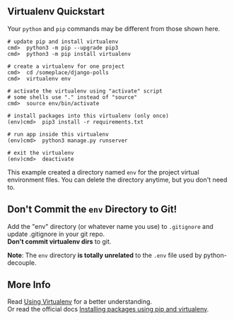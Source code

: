 ## Virtualenv Quickstart

Your `python` and `pip` commands may be different from those shown here.

```
# update pip and install virtualenv
cmd>  python3 -m pip --upgrade pip3
cmd>  python3 -m pip install virtualenv

# create a virtualenv for one project
cmd>  cd /someplace/django-polls
cmd>  virtualenv env

# activate the virtualenv using "activate" script
# some shells use "." instead of "source"
cmd>  source env/bin/activate 

# install packages into this virtualenv (only once)
(env)cmd>  pip3 install -r requirements.txt

# run app inside this virtualenv
(env)cmd>  python3 manage.py runserver

# exit the virtualenv
(env)cmd>  deactivate
```

This example created a directory named `env` for the project virtual environment files.
You can delete the directory anytime, but you don't need to.

## Don't Commit the `env` Directory to Git!

Add the "env" directory (or whatever name you use) to `.gitignore`
and update .gitignore in your git repo.    
**Don't commit virtualenv dirs** to git.

**Note**: The `env` directory **is totally unrelated** to the `.env` file used by python-decouple.

## More Info

Read [Using Virtualenv](virtualenv) for a better understanding.    
Or read the official docs [Installing packages using pip and virtualenv][virtualenv].

[virtualenv]: https://packaging.python.org/guides/installing-using-pip-and-virtual-environments/
